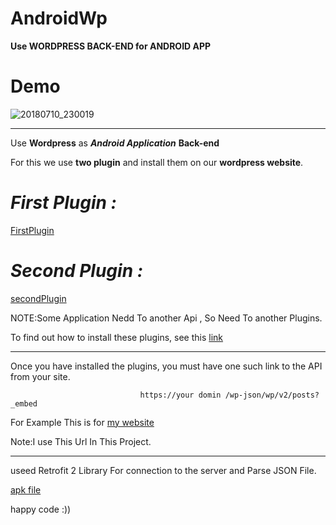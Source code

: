 # AndroidWp

__Use WORDPRESS BACK-END for ANDROID APP__


# Demo


![20180710_230019](https://user-images.githubusercontent.com/26750131/42530016-0c11233a-844e-11e8-9be1-1e5504aae172.gif)



---

Use __Wordpress__ as ***Android Application*** __Back-end__

For this we use __two plugin__ and install them on our __wordpress website__.

# ***First Plugin :***

[FirstPlugin](https://wordpress.org/plugins/rest-api/)

# ***Second Plugin :***

[secondPlugin](https://wordpress.org/plugins/rest-api-filter-fields/)


NOTE:Some Application Nedd To another Api , So Need To another Plugins.


To find out how to install these plugins, see this [link](https://www.youtube.com/watch?v=AXM1QgMODW0)

---

Once you have installed the plugins, you must have one such link to the API from your site.

                                 https://your domin /wp-json/wp/v2/posts?_embed
                                 
For Example This is for [my website](https://sanaebadi.info/wp-json/wp/v2/posts?_embed)

Note:I use This Url In This Project.

---
useed Retrofit 2 Library For connection to the server and Parse JSON File.

[apk file](https://sanaebadi.info/AndroidApk/app-release.apk)

happy code :))
